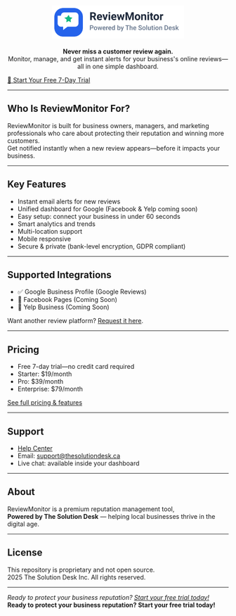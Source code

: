 <div align="center">
  <img src="logo.svg" alt="ReviewMonitor" width="300" />
  <br /><br />
  <strong>Never miss a customer review again.</strong><br />
  Monitor, manage, and get instant alerts for your business's online reviews—all in one simple dashboard.
</div>

[🚀 Start Your Free 7-Day Trial](https://reviewmonitor.thesolutiondesk.ca)

---

## Who Is ReviewMonitor For?

ReviewMonitor is built for business owners, managers, and marketing professionals who care about protecting their reputation and winning more customers.  
Get notified instantly when a new review appears—before it impacts your business.

---

## Key Features

- Instant email alerts for new reviews
- Unified dashboard for Google (Facebook & Yelp coming soon)
- Easy setup: connect your business in under 60 seconds
- Smart analytics and trends
- Multi-location support
- Mobile responsive
- Secure & private (bank-level encryption, GDPR compliant)

---

## Supported Integrations

- ✅ Google Business Profile (Google Reviews)
- 🔄 Facebook Pages (Coming Soon)
- 🔄 Yelp Business (Coming Soon)

Want another review platform? [Request it here](mailto:support@thesolutiondesk.ca).

---

## Pricing

- Free 7-day trial—no credit card required
- Starter: $19/month
- Pro: $39/month
- Enterprise: $79/month

[See full pricing & features](https://reviewmonitor.thesolutiondesk.ca/pricing)

---

## Support

- [Help Center](https://reviewmonitor.thesolutiondesk.ca/help)
- Email: support@thesolutiondesk.ca
- Live chat: available inside your dashboard

---

## About

ReviewMonitor is a premium reputation management tool,  
**Powered by The Solution Desk** — helping local businesses thrive in the digital age.

---

## License

This repository is proprietary and not open source.  
 2025 The Solution Desk Inc. All rights reserved.

---

*Ready to protect your business reputation? [Start your free trial today!](https://reviewmonitor.thesolutiondesk.ca)*
**Ready to protect your business reputation? Start your free trial today!**
